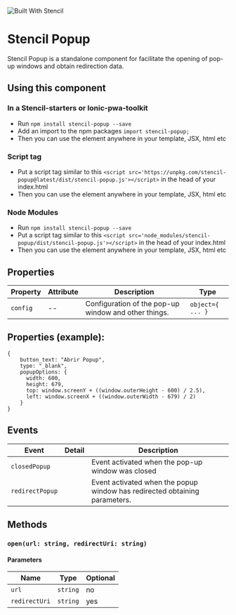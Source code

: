 ![Built With Stencil](https://img.shields.io/badge/-Built%20With%20Stencil-16161d.svg?logo=data%3Aimage%2Fsvg%2Bxml%3Bbase64%2CPD94bWwgdmVyc2lvbj0iMS4wIiBlbmNvZGluZz0idXRmLTgiPz4KPCEtLSBHZW5lcmF0b3I6IEFkb2JlIElsbHVzdHJhdG9yIDE5LjIuMSwgU1ZHIEV4cG9ydCBQbHVnLUluIC4gU1ZHIFZlcnNpb246IDYuMDAgQnVpbGQgMCkgIC0tPgo8c3ZnIHZlcnNpb249IjEuMSIgaWQ9IkxheWVyXzEiIHhtbG5zPSJodHRwOi8vd3d3LnczLm9yZy8yMDAwL3N2ZyIgeG1sbnM6eGxpbms9Imh0dHA6Ly93d3cudzMub3JnLzE5OTkveGxpbmsiIHg9IjBweCIgeT0iMHB4IgoJIHZpZXdCb3g9IjAgMCA1MTIgNTEyIiBzdHlsZT0iZW5hYmxlLWJhY2tncm91bmQ6bmV3IDAgMCA1MTIgNTEyOyIgeG1sOnNwYWNlPSJwcmVzZXJ2ZSI%2BCjxzdHlsZSB0eXBlPSJ0ZXh0L2NzcyI%2BCgkuc3Qwe2ZpbGw6I0ZGRkZGRjt9Cjwvc3R5bGU%2BCjxwYXRoIGNsYXNzPSJzdDAiIGQ9Ik00MjQuNywzNzMuOWMwLDM3LjYtNTUuMSw2OC42LTkyLjcsNjguNkgxODAuNGMtMzcuOSwwLTkyLjctMzAuNy05Mi43LTY4LjZ2LTMuNmgzMzYuOVYzNzMuOXoiLz4KPHBhdGggY2xhc3M9InN0MCIgZD0iTTQyNC43LDI5Mi4xSDE4MC40Yy0zNy42LDAtOTIuNy0zMS05Mi43LTY4LjZ2LTMuNkgzMzJjMzcuNiwwLDkyLjcsMzEsOTIuNyw2OC42VjI5Mi4xeiIvPgo8cGF0aCBjbGFzcz0ic3QwIiBkPSJNNDI0LjcsMTQxLjdIODcuN3YtMy42YzAtMzcuNiw1NC44LTY4LjYsOTIuNy02OC42SDMzMmMzNy45LDAsOTIuNywzMC43LDkyLjcsNjguNlYxNDEuN3oiLz4KPC9zdmc%2BCg%3D%3D&colorA=16161d&style=flat-square)

# Stencil Popup

Stencil Popup is a standalone component for facilitate the opening of pop-up windows and obtain redirection data.


## Using this component

### In a Stencil-starters or Ionic-pwa-toolkit
- Run `npm install stencil-popup --save`
- Add an import to the npm packages `import stencil-popup;`
- Then you can use the element anywhere in your template, JSX, html etc

### Script tag

- Put a script tag similar to this `<script src='https://unpkg.com/stencil-popup@latest/dist/stencil-popup.js'></script>` in the head of your index.html
- Then you can use the element anywhere in your template, JSX, html etc

### Node Modules
- Run `npm install stencil-popup --save`
- Put a script tag similar to this `<script src='node_modules/stencil-popup/dist/stencil-popup.js'></script>` in the head of your index.html
- Then you can use the element anywhere in your template, JSX, html etc

## Properties

| Property       | Attribute       | Description | Type |
| -------------- | --------------- | -------------- | -------------- |
| `config`   | --  | Configuration of the pop-up window and other things.  | `object={ ... }`  |                                   |

## Properties (example): 
```
{
    button_text: "Abrir Popup",
    type: "_blank",
    popupOptions: {
      width: 600, 
      height: 679,
      top: window.screenY + ((window.outerHeight - 600) / 2.5),
      left: window.screenX + ((window.outerWidth - 679) / 2)
    }
}
```

## Events

| Event              | Detail | Description                                     |
| ------------------ | ------ | ----------------------------------------------- |
| `closedPopup`  |        | Event activated when the pop-up window was closed |
| `redirectPopup` |        | Event activated when the popup window has redirected obtaining parameters.        |


## Methods


### `open(url: string, redirectUri: string)`



#### Parameters

| Name        | Type                                   |  Optional |
| ----------- | -------------------------------------- | ----------- |
| `url`        | `string`                               |       no         |
| `redirectUri`    | `string` |     yes   |


